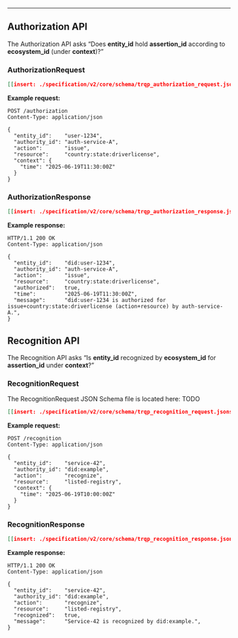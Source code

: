 
---

## Authorization API 

The Authorization API asks “Does **entity\_id** hold **assertion\_id** according to **ecosystem\_id** (under **context**)?”

### AuthorizationRequest 

```json
[[insert: ./specification/v2/core/schema/trqp_authorization_request.jsonschema]]
```


**Example request:**

```http
POST /authorization
Content-Type: application/json

{
  "entity_id":    "user-1234",
  "authority_id": "auth-service-A",
  "action":       "issue",
  "resource":     "country:state:driverlicense",
  "context": {
    "time": "2025-06-19T11:30:00Z"
  }
}
```

### AuthorizationResponse

```json
[[insert: ./specification/v2/core/schema/trqp_authorization_response.jsonschema]]
```


**Example response:**

```http
HTTP/1.1 200 OK
Content-Type: application/json

{
  "entity_id":    "did:user-1234",
  "authority_id": "auth-service-A",
  "action":       "issue",
  "resource":     "country:state:driverlicense",
  "authorized":   true,
  "time":         "2025-06-19T11:30:00Z",
  "message":      "did:user-1234 is authorized for issue+country:state:driverlicense (action+resource) by auth-service-A.",
}
``` 

## Recognition API 

The Recognition API asks “Is **entity\_id** recognized by **ecosystem\_id** for **assertion\_id** under **context**?”

### RecognitionRequest 

The RecognitionRequest JSON Schema file is located here: TODO

```json
[[insert: ./specification/v2/core/schema/trqp_recognition_request.jsonschema]]
```


**Example request:**

```http
POST /recognition
Content-Type: application/json

{
  "entity_id":    "service-42",
  "authority_id": "did:example",
  "action":       "recognize",
  "resource":     "listed-registry",
  "context": {
    "time": "2025-06-19T10:00:00Z"
  }
}
```

### RecognitionResponse

```json
[[insert: ./specification/v2/core/schema/trqp_recognition_response.jsonschema]]
```


**Example response:**

```http
HTTP/1.1 200 OK
Content-Type: application/json

{
  "entity_id":    "service-42",
  "authority_id": "did:example",
  "action":       "recognize",
  "resource":     "listed-registry",
  "recognized":   true,
  "message":      "Service-42 is recognized by did:example.",
}
```
